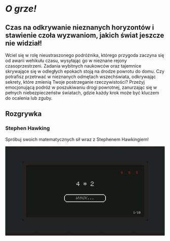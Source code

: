 # **_O grze!_**

## Czas na odkrywanie nieznanych horyzontów i stawienie czoła wyzwaniom, jakich świat jeszcze nie widział!
  
 Wciel się w rolę nieustraszonego podróżnika, którego przygoda zaczyna się od awarii wehikułu czasu, wysyłając go w nieznane rejony czasoprzestrzeni. Zadania wybitnych naukowców oraz tajemnice skrywające się w odległych epokach stoją na drodze powrotu do domu. Czy potrafisz przetrwać w nieznanych odmętach wszechświata, odkrywając sekrety, które zmienią Twoje postrzeganie rzeczywistości? Przeżyj emocjonującą podróż w poszukiwaniu drogi powrotnej, zanurzając się w pełnych niebezpieczeństw światach, gdzie każdy krok może być kluczem do ocalenia lub zguby. 


## Rozgrywka
  ### Stephen Hawking
   Spróbuj swoich matematycznych sił wraz z Stephenem Hawkingiem!
      
![](docs/Hawking.png)

  ### 
